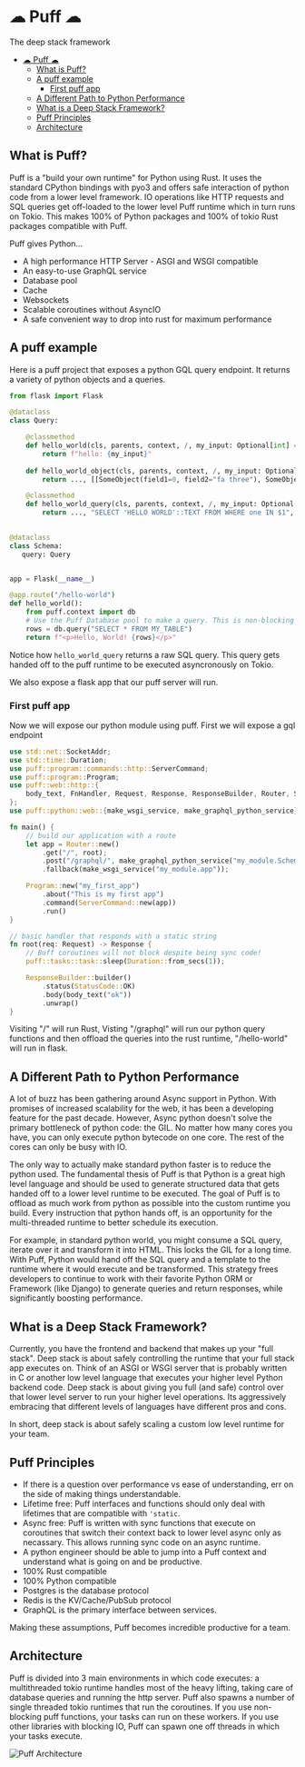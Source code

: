 # ☁ Puff ☁
The deep stack framework


- [☁ Puff ☁](#--puff--)
  * [What is Puff?](#what-is-puff-)
  * [A puff example](#a-puff-example)
    + [First puff app](#first-puff-app)
  * [A Different Path to Python Performance](#a-different-path-to-python-performance)
  * [What is a Deep Stack Framework?](#what-is-a-deep-stack-framework-)
  * [Puff Principles](#puff-principles)
  * [Architecture](#architecture)


## What is Puff?
Puff is a "build your own runtime" for Python using Rust. It uses the standard CPython bindings with pyo3 and offers safe interaction of python code from a lower level framework. IO operations like HTTP requests and SQL queries get off-loaded to the lower level Puff runtime which in turn runs on Tokio. This makes 100% of Python packages and 100% of tokio Rust packages compatible with Puff.

Puff gives Python...

* A high performance HTTP Server - ASGI and WSGI compatible
* An easy-to-use GraphQL service
* Database pool
* Cache
* Websockets
* Scalable coroutines without AsyncIO
* A safe convenient way to drop into rust for maximum performance

## A puff example

Here is a puff project that exposes a python GQL query endpoint. It returns a variety of python objects and a queries.

```python
from flask import Flask

@dataclass
class Query:

    @classmethod
    def hello_world(cls, parents, context, /, my_input: Optional[int] = None) -> str:
        return f"hello: {my_input}"
      
    def hello_world_object(cls, parents, context, /, my_input: Optional[int] = None) -> Tuple[List[SomeObject], List[Any]]:
        return ..., [[SomeObject(field1=0, field2="fa three"), SomeObject(field1=0, field2="fa so la de do"), SomeObject(field1=5, field2="None"), SomeObject(field1=1, field2="reda")]]

    @classmethod
    def hello_world_query(cls, parents, context, /, my_input: Optional[int] = None) -> Tuple[SomeObject, str, List[Any], str]:
        return ..., "SELECT 'HELLO WORLD'::TEXT FROM WHERE one IN $1", [parents], "id"
        

@dataclass
class Schema:
   query: Query


app = Flask(__name__)

@app.route("/hello-world")
def hello_world():
    from puff.context import db
    # Use the Puff Database pool to make a query. This is non-blocking if using puff coroutines
    rows = db.query("SELECT * FROM MY_TABLE")
    return f"<p>Hello, World! {rows}</p>"
```

Notice how `hello_world_query` returns a raw SQL query. This query gets handed off to the puff runtime to be executed asyncronously on Tokio.

We also expose a flask app that our puff server will run.

### First puff app

Now we will expose our python module using puff. First we will expose a gql endpoint

```rust
use std::net::SocketAddr;
use std::time::Duration;
use puff::program::commands::http::ServerCommand;
use puff::program::Program;
use puff::web::http::{
    body_text, FnHandler, Request, Response, ResponseBuilder, Router, StatusCode,
};
use puff::python::web::{make_wsgi_service, make_graphql_python_service};

fn main() {
    // build our application with a route
    let app = Router::new()
        .get("/", root);
        .post("/graphql/", make_graphql_python_service("my_module.Schema"))
        .fallback(make_wsgi_service("my_module.app"));

    Program::new("my_first_app")
        .about("This is my first app")
        .command(ServerCommand::new(app))
        .run()
}

// basic handler that responds with a static string
fn root(req: Request) -> Response {
    // Buff coroutines will not block despite being sync code!
    puff::tasks::task::sleep(Duration::from_secs(1));

    ResponseBuilder::builder()
        .status(StatusCode::OK)
        .body(body_text("ok"))
        .unwrap()
}

```

Visiting "/" will run Rust, Visting "/graphql" will run our python query functions and then offload the queries into the rust runtime, "/hello-world" will run in flask.


## A Different Path to Python Performance
A lot of buzz has been gathering around Async support in Python. With promises of increased scalability for the web, it has been a developing feature for the past decade. However, Async python doesn't solve the primary bottleneck of python code: the GIL. No matter how many cores you have, you can only execute python bytecode on one core. The rest of the cores can only be busy with IO.

The only way to actually make standard python faster is to reduce the python used. The fundamental thesis of Puff is that Python is a great high level language and should be used to generate structured data that gets handed off to a lower level runtime to be executed. The goal of Puff is to offload as much work from python as possible into the custom runtime you build. Every instruction that python hands off, is an opportunity for the multi-threaded runtime to better schedule its execution.

For example, in standard python world, you might consume a SQL query, iterate over it and transform it into HTML. This locks the GIL for a long time. With Puff, Python would hand off the SQL query and a template to the runtime where it would execute and be transformed. This strategy frees developers to continue to work with their favorite Python ORM or Framework (like Django) to generate queries and return responses, while significantly boosting performance.

## What is a Deep Stack Framework?
Currently, you have the frontend and backend that makes up your "full stack". Deep stack is about safely controlling the runtime that your full stack app executes on. Think of an ASGI or WSGI server that is probably written in C or another low level language that executes your higher level Python backend code. Deep stack is about giving you full (and safe) control over that lower level server to run your higher level operations. Its aggressively embracing that different levels of languages have different pros and cons.

In short, deep stack is about safely scaling a custom low level runtime for your team.

## Puff Principles

* If there is a question over performance vs ease of understanding, err on the side of making things understandable. 
* Lifetime free: Puff interfaces and functions should only deal with lifetimes that are compatible with `'static`.
* Async free: Puff is written with sync functions that execute on coroutines that switch their context back to lower level async only as necassary. This allows running sync code on an async runtime.
* A python engineer should be able to jump into a Puff context and understand what is going on and be productive.
* 100% Rust compatible
* 100% Python compatible
* Postgres is the database protocol
* Redis is the KV/Cache/PubSub protocol
* GraphQL is the primary interface between services.

Making these assumptions, Puff becomes incredible productive for a team.

## Architecture

Puff is divided into 3 main environments in which code executes: a multithreaded tokio runtime handles most of the heavy lifting, taking care of database queries and running the http server. Puff also spawns a number of single threaded tokio runtimes that run the coroutines. If you use non-blocking puff functions, your tasks can run on these workers. If you use other libraries with blocking IO, Puff can spawn one off threads in which your tasks execute.

![Puff Architecture](https://user-images.githubusercontent.com/496914/188336920-62d8c5d0-ebcb-494c-9b95-7538d26a621c.svg)